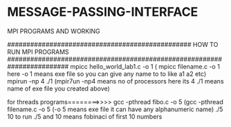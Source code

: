 # MESSAGE-PASSING-INTERFACE
MPI PROGRAMS AND WORKING

################################################ HOW TO RUN MPI PROGRAMS ########################################################################
mpicc hello_world_lab1.c -o 1        ( mpicc  filename.c  -o  1    here -o 1   means exe file so you can give any name to to like a1 a2 etc)
mpirun -np 4 ./1                      (mpir7un -np4 means no of processors here its 4  ./1 means name of exe file you created above)



for threads programs========>>>>
gcc -pthread fibo.c  -o 5         (gcc -pthread filename.c -o 5  (-o 5 means exe file it can have any alphanumeric name)
./5 10                            to run ./5 and 10 means fobinaci of first 10 numbers



